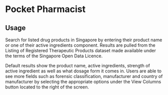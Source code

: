 # Pocket Pharmacist

## Usage
Search for listed drug products in Singapore by entering their product name or one of their active ingredients component. Results are pulled from the Listing of Registered Therapeutic Products dataset made available under the terms of the Singapore Open Data Licence.

Default results show the product name, active ingredients, strength of active ingredient as well as what dosage form it comes in. Users are able to see more fields such as forensic classification, manufacturer and country of manufacturer by selecting the appropriate options under the View Columns button located to the right of the screen.